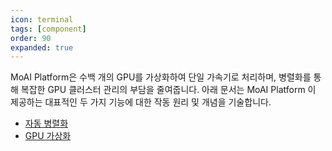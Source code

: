 ```yaml
---
icon: terminal
tags: [component]
order: 90
expanded: true
---
```


MoAI Platform은 수백 개의 GPU를 가상화하여 단일 가속기로 처리하며, 병렬화를 통해 복잡한 GPU 클러스터 관리의 부담을 줄여줍니다. 아래 문서는 MoAI Platform 이 제공하는 대표적인 두 가지 기능에 대한 작동 원리 및 개념을 기술합니다.

- [자동 병렬화](/MoAI_Features/Parallelization.md)
- [GPU 가상화](/MoAI_Features/Virtualization.md)